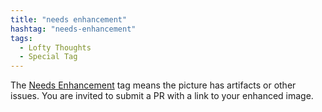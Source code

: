 ```yaml
---
title: "needs enhancement"
hashtag: "needs-enhancement"
tags:
  - Lofty Thoughts
  - Special Tag
---
```


The [Needs Enhancement](/tags/#needs-enhancement) tag means the picture has artifacts or other issues. You are invited to submit a PR with a link to your enhanced image.
